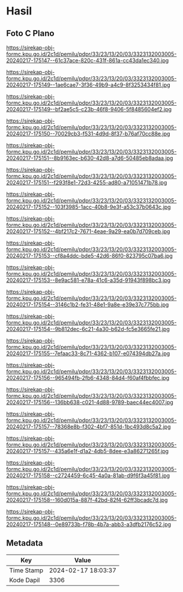 # Hasil

## Foto C Plano

https://sirekap-obj-formc.kpu.go.id/2c1d/pemilu/pdpr/33/23/13/20/03/3323132003005-20240217-175147--61c37ace-820c-431f-861a-cc43da1ec340.jpg

https://sirekap-obj-formc.kpu.go.id/2c1d/pemilu/pdpr/33/23/13/20/03/3323132003005-20240217-175149--1ae6cae7-3f36-49b9-a4c9-8f3253434f81.jpg

https://sirekap-obj-formc.kpu.go.id/2c1d/pemilu/pdpr/33/23/13/20/03/3323132003005-20240217-175149--bf2ae5c5-c23b-46f8-9406-5f8485604ef2.jpg

https://sirekap-obj-formc.kpu.go.id/2c1d/pemilu/pdpr/33/23/13/20/03/3323132003005-20240217-175150--70029cb3-f531-4d9d-8f37-b76af70cc88e.jpg

https://sirekap-obj-formc.kpu.go.id/2c1d/pemilu/pdpr/33/23/13/20/03/3323132003005-20240217-175151--8b9163ec-b630-42d8-a7d6-50485eb8adaa.jpg

https://sirekap-obj-formc.kpu.go.id/2c1d/pemilu/pdpr/33/23/13/20/03/3323132003005-20240217-175151--f293f8e1-72d3-4255-ad80-a71051471b78.jpg

https://sirekap-obj-formc.kpu.go.id/2c1d/pemilu/pdpr/33/23/13/20/03/3323132003005-20240217-175152--103f3985-1acc-40b8-9e3f-a53c37b0643c.jpg

https://sirekap-obj-formc.kpu.go.id/2c1d/pemilu/pdpr/33/23/13/20/03/3323132003005-20240217-175152--4bf217c2-7671-4eae-9a29-ea0b7d709ceb.jpg

https://sirekap-obj-formc.kpu.go.id/2c1d/pemilu/pdpr/33/23/13/20/03/3323132003005-20240217-175153--cf8a4ddc-bde5-42d6-86f0-823795c07ba6.jpg

https://sirekap-obj-formc.kpu.go.id/2c1d/pemilu/pdpr/33/23/13/20/03/3323132003005-20240217-175153--8e9ac581-e78a-41c6-a35d-91943f898bc3.jpg

https://sirekap-obj-formc.kpu.go.id/2c1d/pemilu/pdpr/33/23/13/20/03/3323132003005-20240217-175154--3146c1b2-fe31-48e1-9a8e-e39e37c775bb.jpg

https://sirekap-obj-formc.kpu.go.id/2c1d/pemilu/pdpr/33/23/13/20/03/3323132003005-20240217-175154--9b812dec-6c21-4a30-b62d-fc5e3665fe21.jpg

https://sirekap-obj-formc.kpu.go.id/2c1d/pemilu/pdpr/33/23/13/20/03/3323132003005-20240217-175155--7efaac33-8c71-4362-b107-e074394db27a.jpg

https://sirekap-obj-formc.kpu.go.id/2c1d/pemilu/pdpr/33/23/13/20/03/3323132003005-20240217-175156--965494fb-2fb6-4348-84d4-f60af4fbbfec.jpg

https://sirekap-obj-formc.kpu.go.id/2c1d/pemilu/pdpr/33/23/13/20/03/3323132003005-20240217-175156--136bb638-c021-4d88-9789-baec44ec4007.jpg

https://sirekap-obj-formc.kpu.go.id/2c1d/pemilu/pdpr/33/23/13/20/03/3323132003005-20240217-175157--78368e8b-f302-4bf7-851d-1bc493d8c5a2.jpg

https://sirekap-obj-formc.kpu.go.id/2c1d/pemilu/pdpr/33/23/13/20/03/3323132003005-20240217-175157--435a6e1f-d1a2-4db5-8dee-e3a86271265f.jpg

https://sirekap-obj-formc.kpu.go.id/2c1d/pemilu/pdpr/33/23/13/20/03/3323132003005-20240217-175158--c2724459-6c45-4a0a-81ab-d9f6f3a45f81.jpg

https://sirekap-obj-formc.kpu.go.id/2c1d/pemilu/pdpr/33/23/13/20/03/3323132003005-20240217-175158--160d015a-887f-42bd-82f4-62ff3bcadc7d.jpg

https://sirekap-obj-formc.kpu.go.id/2c1d/pemilu/pdpr/33/23/13/20/03/3323132003005-20240217-175148--0e89733b-f78b-4b7a-abb3-a3dfb2176c52.jpg


## Metadata

| Key        | Value               |
| ---------- | ------------------- |
| Time Stamp | 2024-02-17 18:03:37 |
| Kode Dapil | 3306                |



